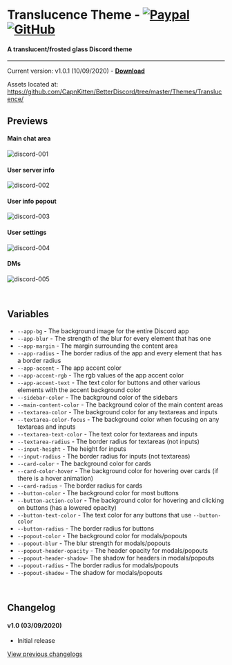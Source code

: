 # Translucence Theme - [![Paypal][paypal-logo]][paypal-url] [![GitHub][github-logo]][github-url]
#### A translucent/frosted glass Discord theme
<hr>

Current version: v1.0.1 (10/09/2020) - **[Download](https://betterdiscord.net/ghdl?url=https://raw.githubusercontent.com/CapnKitten/Translucence/master/Translucence.theme.css)**

Assets located at: https://github.com/CapnKitten/BetterDiscord/tree/master/Themes/Translucence/

## Previews

#### Main chat area

![discord-001](https://user-images.githubusercontent.com/4013216/92188719-5a0c9580-ee2b-11ea-9585-8d1092d6b9b1.png)

#### User server info

![discord-002](https://user-images.githubusercontent.com/4013216/92188729-5ed14980-ee2b-11ea-8ede-5bb4eca3a953.png)

#### User info popout

![discord-003](https://user-images.githubusercontent.com/4013216/92188768-71e41980-ee2b-11ea-9da2-b88c5cde553f.png)

#### User settings

![discord-004](https://user-images.githubusercontent.com/4013216/92188789-7ad4eb00-ee2b-11ea-8264-3bad57d6c761.png)

#### DMs

![discord-005](https://user-images.githubusercontent.com/4013216/92188807-87594380-ee2b-11ea-8066-c764be590911.png)

&nbsp;

## Variables

 - `--app-bg` - The background image for the entire Discord app
 - `--app-blur` - The strength of the blur for every element that has one
 - `--app-margin` - The margin surrounding the content area
 - `--app-radius` - The border radius of the app and every element that has a border radius
 - `--app-accent` - The app accent color
 - `--app-accent-rgb` - The rgb values of the app accent color
 - `--app-accent-text` - The text color for buttons and other various elements with the accent background color
 - `--sidebar-color` - The background color of the sidebars
 - `--main-content-color` - The background color of the main content areas
 - `--textarea-color` - The background color for any textareas and inputs
 - `--textarea-color-focus` - The background color when focusing on any textareas and inputs
 - `--textarea-text-color` - The text color for textareas and inputs
 - `--textarea-radius` - The border radius for textareas (not inputs)
 - `--input-height` - The height for inputs
 - `--input-radius` - The border radius for inputs (not textareas)
 - `--card-color` - The background color for cards
 - `--card-color-hover` - The background color for hovering over cards (if there is a hover animation)
 - `--card-radius` - The border radius for cards
 - `--button-color` - The background color for most buttons
 - `--button-action-color` - The background color for hovering and clicking on buttons (has a lowered opacity)
 - `--button-text-color` - The text color for any buttons that use `--button-color`
 - `--button-radius` - The border radius for buttons
 - `--popout-color` - The background color for modals/popouts
 - `--popout-blur` - The blur strength for modals/popouts
 - `--popout-header-opacity` - The header opacity for modals/popouts
 - `--popout-header-shadow`- The shadow for headers in modals/popouts
 - `--popout-radius` - The border radius for modals/popouts
 - `--popout-shadow` - The shadow for modals/popouts
 
&nbsp;

## Changelog

#### v1.0 (03/09/2020)
* Initial release

[View previous changelogs](https://github.com/CapnKitten/BetterDiscord/blob/master/Themes/Translucence/changelog.md)

[paypal-logo]: https://img.shields.io/static/v1?label=PayPal&message=Donate&style=flat&logo=paypal&color=blue
[paypal-url]: https://paypal.me/capnkitten

[github-logo]: https://img.shields.io/static/v1?label=GitHub&message=Sponsor&style=flat&logo=github&color=black
[github-url]: https://github.com/sponsors/CapnKitten
